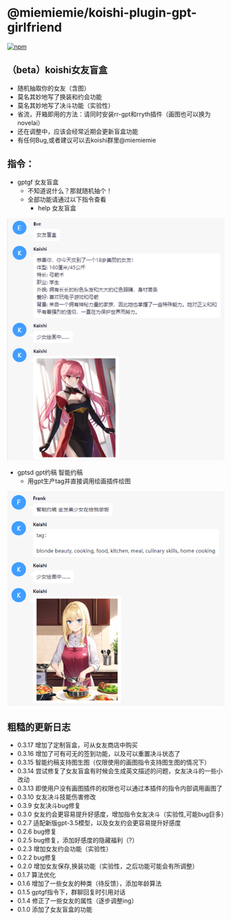 # @miemiemie/koishi-plugin-gpt-girlfriend

[![npm](https://img.shields.io/npm/v/@miemiemie/koishi-plugin-gpt-girlfriend?style=flat-square)](https://www.npmjs.com/package/@miemiemie/koishi-plugin-gpt-girlfriend)

## （beta）koishi女友盲盒 
- 随机抽取你的女友（含图）
- 莫名其妙地写了换装和约会功能
- 莫名其妙地写了决斗功能（实验性）
- 省流，开箱即用的方法：请同时安装rr-gpt和rryth插件（画图也可以换为novelai）
- 还在调整中，应该会经常近期会更新盲盒功能
- 有任何Bug,或者建议可以去koishi群里@miemiemie
## 指令：
- gptgf 女友盲盒  
  - 不知道说什么？那就随机抽个！
  - 全部功能请通过以下指令查看
    - help 女友盲盒

![demo](https://raw.githubusercontent.com/MieMieMieeeee/koishi-gpt-girlfriend/main/img/demo.png)
- gptsd gpt约稿 智能约稿
  - 用gpt生产tag并直接调用绘画插件绘图

![demo](https://github.com/MieMieMieeeee/koishi-gpt-girlfriend/blob/main/img/demo_gptsd.png) 


## 粗糙的更新日志
- 0.3.17 增加了定制盲盒，可从女友商店中购买
- 0.3.16 增加了可有可无的签到功能，以及可以重置决斗状态了
- 0.3.15 智能约稿支持图生图（仅限使用的画图指令支持图生图的情况下）
- 0.3.14 尝试修复了女友盲盒有时候会生成英文描述的问题，女友决斗的一些小改动
- 0.3.13 即使用户没有画图插件的权限也可以通过本插件的指令内部调用画图了
- 0.3.10 女友决斗技能伤害修改
- 0.3.9 女友决斗bug修复
- 0.3.0 女友约会更容易提升好感度，增加指令女友决斗（实验性,可能bug巨多）
- 0.2.7 适配新版gpt-3.5模型，以及女友约会更容易提升好感度
- 0.2.6 bug修复
- 0.2.5 bug修复，添加好感度的隐藏福利（?）
- 0.2.3 增加女友约会功能（实验性）
- 0.2.2 bug修复
- 0.2.0 增加女友保存,换装功能（实验性，之后功能可能会有所调整）
- 0.1.7 算法优化
- 0.1.6 增加了一些女友的种类（待反馈），添加年龄算法
- 0.1.5 gptgf指令下，群聊回复时引用对话
- 0.1.4 修正了一些女友的属性（逐步调整ing）
- 0.1.0 添加了女友盲盒的功能
